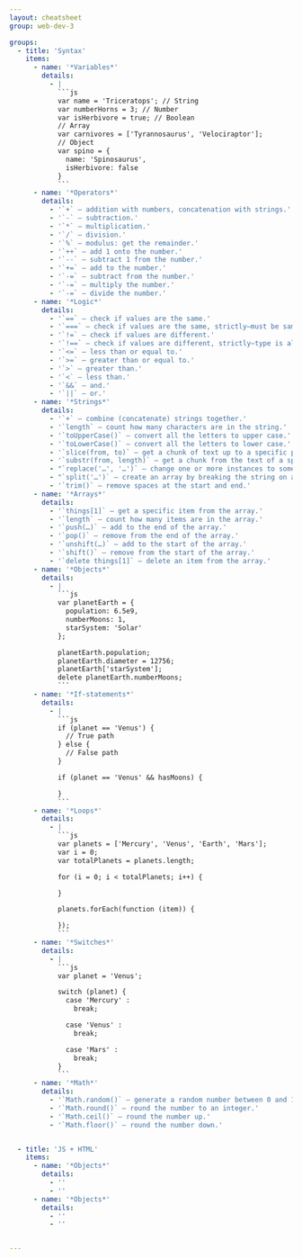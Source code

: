 ```yaml
---
layout: cheatsheet
group: web-dev-3

groups:
  - title: 'Syntax'
    items:
      - name: '*Variables*'
        details:
          - |
            ```js
            var name = 'Triceratops'; // String
            var numberHorns = 3; // Number
            var isHerbivore = true; // Boolean
            // Array
            var carnivores = ['Tyrannosaurus', 'Velociraptor'];
            // Object
            var spino = {
              name: 'Spinosaurus',
              isHerbivore: false
            }
            ```
      - name: '*Operators*'
        details:
          - '`+` — addition with numbers, concatenation with strings.'
          - '`-` — subtraction.'
          - '`*` — multiplication.'
          - '`/` — division.'
          - '`%` — modulus: get the remainder.'
          - '`++` — add 1 onto the number.'
          - '`--` — subtract 1 from the number.'
          - '`+=` — add to the number.'
          - '`-=` — subtract from the number.'
          - '`-=` — multiply the number.'
          - '`-=` — divide the number.'
      - name: '*Logic*'
        details:
          - '`==` — check if values are the same.'
          - '`===` — check if values are the same, strictly—must be same data type.'
          - '`!=` — check if values are different.'
          - '`!==` — check if values are different, strictly—type is also checked.'
          - '`<=` — less than or equal to.'
          - '`>=` — greater than or equal to.'
          - '`>` — greater than.'
          - '`<` — less than.'
          - '`&&` — and.'
          - '`||` — or.'
      - name: '*Strings*'
        details:
          - '`+` — combine (concatenate) strings together.'
          - '`length` — count how many characters are in the string.'
          - '`toUpperCase()` — convert all the letters to upper case.'
          - '`toLowerCase()` — convert all the letters to lower case.'
          - '`slice(from, to)` — get a chunk of text up to a specific point.'
          - '`substr(from, length)` — get a chunk from the text of a specific length.'
          - "`replace('…', '…')` — change one or more instances to something else."
          - "`split('…')` — create an array by breaking the string on a specific character."
          - '`trim()` — remove spaces at the start and end.'
      - name: '*Arrays*'
        details:
          - '`things[1]` — get a specific item from the array.'
          - '`length` — count how many items are in the array.'
          - '`push(…)` — add to the end of the array.'
          - '`pop()` — remove from the end of the array.'
          - '`unshift(…)` — add to the start of the array.'
          - '`shift()` — remove from the start of the array.'
          - '`delete things[1]` — delete an item from the array.'
      - name: '*Objects*'
        details:
          - |
            ```js
            var planetEarth = {
              population: 6.5e9,
              numberMoons: 1,
              starSystem: 'Solar'
            };

            planetEarth.population;
            planetEarth.diameter = 12756;
            planetEarth['starSystem'];
            delete planetEarth.numberMoons;
            ```
      - name: '*If-statements*'
        details:
          - |
            ```js
            if (planet == 'Venus') {
              // True path
            } else {
              // False path
            }

            if (planet == 'Venus' && hasMoons) {

            }
            ```
      - name: '*Loops*'
        details:
          - |
            ```js
            var planets = ['Mercury', 'Venus', 'Earth', 'Mars'];
            var i = 0;
            var totalPlanets = planets.length;

            for (i = 0; i < totalPlanets; i++) {

            }

            planets.forEach(function (item)) {

            });
            ```
      - name: '*Switches*'
        details:
          - |
            ```js
            var planet = 'Venus';

            switch (planet) {
              case 'Mercury' :
                break;

              case 'Venus' :
                break;

              case 'Mars' :
                break;
            }
            ```
      - name: '*Math*'
        details:
          - '`Math.random()` — generate a random number between 0 and 1.'
          - '`Math.round()` — round the number to an integer.'
          - '`Math.ceil()` — round the number up.'
          - '`Math.floor()` — round the number down.'


  - title: 'JS + HTML'
    items:
      - name: '*Objects*'
        details:
          - ''
          - ''
      - name: '*Objects*'
        details:
          - ''
          - ''


---
```

